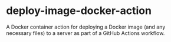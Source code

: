 # deploy-image-docker-action
A Docker container action for deploying a Docker image (and any necessary files) to a server as part of a GitHub Actions workflow.

